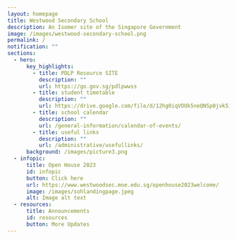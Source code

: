 ```yaml
---
layout: homepage
title: Westwood Secondary School
description: An Isomer site of the Singapore Government
image: /images/westwood-secondary-school.png
permalink: /
notification: ""
sections:
  - hero:
      key_highlights:
        - title: PDLP Resource SITE
          description: ""
          url: https://go.gov.sg/pdlpwwss
        - title: student timetable
          description: ""
          url: https://drive.google.com/file/d/12hg0iqVDUk5neQNSp0jvk51IbEfie5KK/view?usp=sharing
        - title: school calendar
          description: ""
          url: /general-information/calendar-of-events/
        - title: useful links
          description: ""
          url: /administrative/usefullinks/
      background: /images/picture3.png
  - infopic:
      title: Open House 2023
      id: infopic
      button: Click here
      url: https://www.westwoodsec.moe.edu.sg/openhouse2023welcome/
      image: /images/sohlandingpage.jpeg
      alt: Image alt text
  - resources:
      title: Announcements
      id: resources
      button: More Updates
---
```

